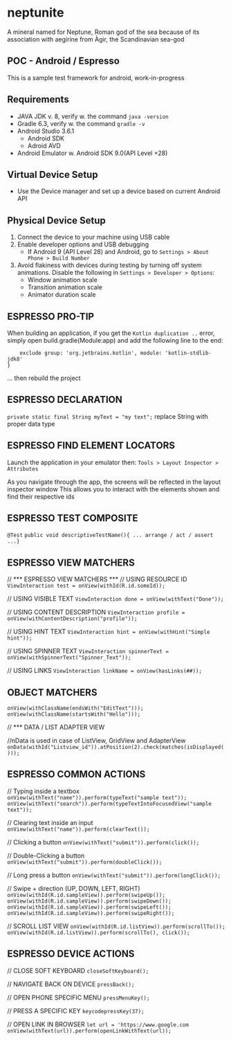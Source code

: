 # neptunite

A mineral named for Neptune, Roman god of the sea because of its association with aegirine from Àgir, the Scandinavian sea-god

## POC - Android / Espresso

This is a sample test framework for android, work-in-progress

## Requirements

* JAVA JDK v. 8, verify w. the command `java -version`
* Gradle 6.3, verify w. the command `gradle -v`
* Android Studio 3.6.1
  * Android SDK
  * Adroid AVD
* Android Emulator w. Android SDK 9.0(API Level +28)

## Virtual Device Setup

* Use the Device manager and set up a device based on current Android API

## Physical Device Setup

1. Connect the device to your machine using USB cable
2. Enable developer options and USB debugging
   * If Android 9 (API Level 28) and Android, go to `Settings > About Phone > Build Number`
3. Avoid flakiness with devices during testing by turning off system animations. Disable the following in `Settings > Developer > Options`:
   * Window animation scale
   * Transition animation scale
   * Animator duration scale
   
## ESPRESSO PRO-TIP
When building an application, if you get the `Kotlin duplication ..` error, simply
open build.gradle(Module:app) and add the following line to the end:
```configurations.implementation {
    exclude group: 'org.jetbrains.kotlin', module: 'kotlin-stdlib-jdk8'
}
```
... then rebuild the project

## ESPRESSO DECLARATION
`private static final String myText = "my text";`
replace String with proper data type

## ESPRESSO FIND ELEMENT LOCATORS
Launch the application in your emulator then:
`Tools > Layout Inspector > Attributes`

As you navigate through the app, the screens will be reflected in the layout inspector window
This allows you to interact with the elements shown and find their respective ids

## ESPRESSO TEST COMPOSITE
`@Test`
   `public void descriptiveTestName(){ ... arrange / act / assert ...}`

## ESPRESSO VIEW MATCHERS

// *** ESPRESSO VIEW MATCHERS ***
// USING RESOURCE ID
`ViewInteraction test = onView(withId(R.id.someId));`

// USING VISIBLE TEXT
`ViewInteraction done = onView(withText("Done"));`

// USING CONTENT DESCRIPTION
`ViewInteraction profile = onView(withContentDescription("profile"));`

// USING HINT TEXT
`ViewInteraction hint = onView(withHint("Simple hint"));`

// USING SPINNER TEXT
`ViewInteraction spinnerText = onView(withSpinnerText("Spinner_Text"));`

// USING LINKS
`ViewInteraction linkName = onView(hasLinks(##));`

## OBJECT MATCHERS

`onView(withClassName(endsWith("EditText")));`
`onView(withClassName(startsWith("Hello")));`

// *** DATA / LIST ADAPTER VIEW

//nData is used in case of ListView, GridView and AdapterView
`onData(withId("Listview_id")).atPosition(2).check(matches(isDisplayed()));`

## ESPRESSO COMMON ACTIONS

// Typing inside a textbox
`onView(withText("name")).perform(typeText("sample text"));`
`onView(withText("search")).perform(typeTextIntoFocusedView("sample text"));`

// Clearing text inside an input
`onView(withText("name")).perform(clearText());`

// Clicking a button
`onView(withText("submit")).perform(click());`

// Double-Clicking a button
`onView(withText("submit")).perform(doubleClick());`

// Long press a button
`onView(withText("submit")).perform(longClick());`

// Swipe + direction (UP, DOWN, LEFT, RIGHT)
`onView(withId(R.id.sampleView)).perform(swipeUp());`
`onView(withId(R.id.sampleView)).perform(swipeDown());`
`onView(withId(R.id.sampleView)).perform(swipeLeft());`
`onView(withId(R.id.sampleView)).perform(swipeRight());`

// SCROLL LIST VIEW
`onView(withId(R.id.listView)).perform(scrollTo());`
`onView(withId(R.id.listView)).perform(scrollTo(), click());`

## ESPRESSO DEVICE ACTIONS

// CLOSE SOFT KEYBOARD
`closeSoftKeyboard();`

// NAVIGATE BACK ON DEVICE
`pressBack();`

// OPEN PHONE SPECIFIC MENU
`pressMenuKey();`

// PRESS A SPECIFIC KEY
`keycodepressKey(37);`

// OPEN LINK IN BROWSER
`let url = 'https://www.google.com`
`onView(withText(url)).perform(openLinkWithText(url));`
